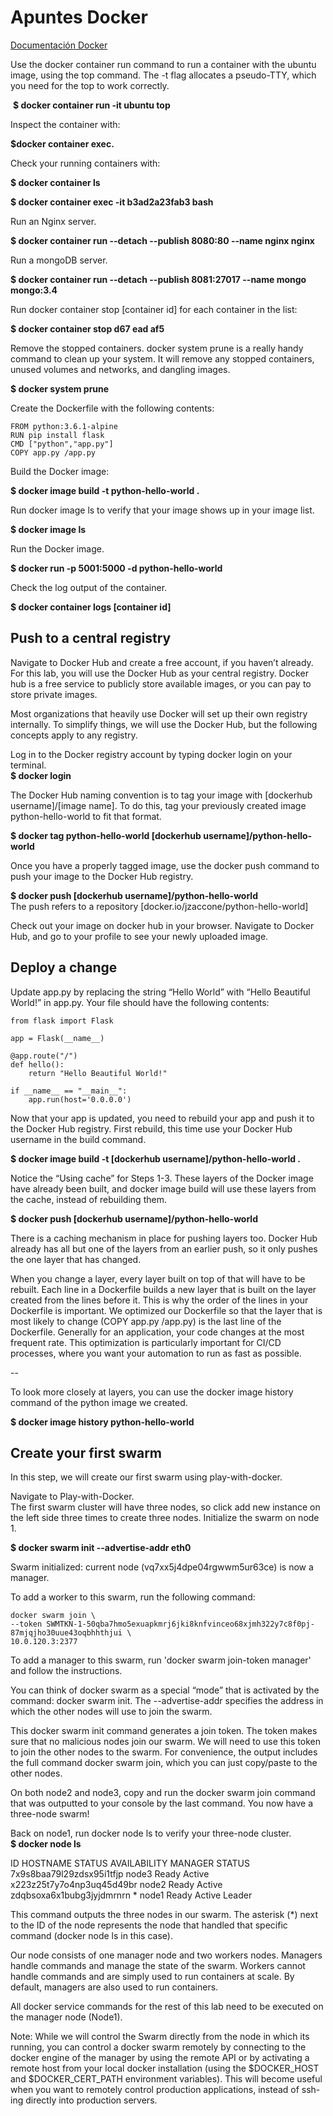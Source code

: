 # Apuntes Docker  
[Documentación Docker](https://docs.docker.com/)  

Use the docker container run command to run a container with the ubuntu image, using the top command. The -t flag allocates a pseudo-TTY, which you need for the top to work correctly.  
  
  __$ docker container run -it ubuntu top__  
  
Inspect the container with:  

  __$docker container exec.__  

Check your running containers with:  

  __$ docker container ls__  
  
  __$ docker container exec -it b3ad2a23fab3 bash__  
  
Run an Nginx server.  

  __$ docker container run --detach --publish 8080:80 --name nginx nginx__ 
  
Run a mongoDB server.  

  __$ docker container run --detach --publish 8081:27017 --name mongo mongo:3.4__  
  
Run docker container stop [container id] for each container in the list:  

  __$ docker container stop d67 ead af5__  
  
Remove the stopped containers.
docker system prune is a really handy command to clean up your system. It will remove any stopped containers, unused volumes and networks, and dangling images.  

  __$ docker system prune__  
  
Create the Dockerfile with the following contents:  

    FROM python:3.6.1-alpine  
    RUN pip install flask  
    CMD ["python","app.py"]  
    COPY app.py /app.py  
  
Build the Docker image:  

  __$ docker image build -t python-hello-world .__  
  
Run docker image ls to verify that your image shows up in your image list.  

  __$ docker image ls__  
  
Run the Docker image.  

  __$ docker run -p 5001:5000 -d python-hello-world__  
  
Check the log output of the container.  

  __$ docker container logs [container id]__  
  
## Push to a central registry  
Navigate to Docker Hub and create a free account, if you haven’t already.
For this lab, you will use the Docker Hub as your central registry. Docker hub is a free service to publicly store available images, or you can pay to store private images.  

Most organizations that heavily use Docker will set up their own registry internally. To simplify things, we will use the Docker Hub, but the following concepts apply to any registry.  

Log in to the Docker registry account by typing docker login on your terminal.  
  __$ docker login__  
  
The Docker Hub naming convention is to tag your image with [dockerhub username]/[image name]. To do this, tag your previously created image python-hello-world to fit that format.  

  __$ docker tag python-hello-world [dockerhub username]/python-hello-world__  
  
Once you have a properly tagged image, use the docker push command to push your image to the Docker Hub registry.  

  __$ docker push [dockerhub username]/python-hello-world__  
The push refers to a repository [docker.io/jzaccone/python-hello-world]

Check out your image on docker hub in your browser.
Navigate to Docker Hub, and go to your profile to see your newly uploaded image.

## Deploy a change  
Update app.py by replacing the string “Hello World” with “Hello Beautiful World!” in app.py.
Your file should have the following contents:

    from flask import Flask

    app = Flask(__name__)

    @app.route("/")
    def hello():
        return "Hello Beautiful World!"

    if __name__ == "__main__":
        app.run(host='0.0.0.0')  
    
Now that your app is updated, you need to rebuild your app and push it to the Docker Hub registry.
First rebuild, this time use your Docker Hub username in the build command.  

  __$  docker image build -t [dockerhub username]/python-hello-world .__  

Notice the “Using cache” for Steps 1-3. These layers of the Docker image have already been built, and docker image build will use these layers from the cache, instead of rebuilding them.  

  __$ docker push [dockerhub username]/python-hello-world__  

There is a caching mechanism in place for pushing layers too. Docker Hub already has all but one of the layers from an earlier push, so it only pushes the one layer that has changed.  

When you change a layer, every layer built on top of that will have to be rebuilt. Each line in a Dockerfile builds a new layer that is built on the layer created from the lines before it. This is why the order of the lines in your Dockerfile is important. We optimized our Dockerfile so that the layer that is most likely to change (COPY app.py /app.py) is the last line of the Dockerfile. Generally for an application, your code changes at the most frequent rate. This optimization is particularly important for CI/CD processes, where you want your automation to run as fast as possible.  

--

To look more closely at layers, you can use the docker image history command of the python image we created.  

  __$ docker image history python-hello-world__  
  
 
## Create your first swarm  
In this step, we will create our first swarm using play-with-docker.  

Navigate to Play-with-Docker.  
The first swarm cluster will have three nodes, so click add new instance on the left side three times to create three nodes.
Initialize the swarm on node 1.  

  __$ docker swarm init --advertise-addr eth0__ 
  
Swarm initialized: current node (vq7xx5j4dpe04rgwwm5ur63ce) is now a manager.

To add a worker to this swarm, run the following command:  

    docker swarm join \
    --token SWMTKN-1-50qba7hmo5exuapkmrj6jki8knfvinceo68xjmh322y7c8f0pj-87mjqjho30uue43oqbhhthjui \
    10.0.120.3:2377

To add a manager to this swarm, run 'docker swarm join-token manager' and follow the instructions.  

You can think of docker swarm as a special “mode” that is activated by the command: docker swarm init. The --advertise-addr specifies the address in which the other nodes will use to join the swarm.  

This docker swarm init command generates a join token. The token makes sure that no malicious nodes join our swarm. We will need to use this token to join the other nodes to the swarm. For convenience, the output includes the full command docker swarm join, which you can just copy/paste to the other nodes.  

On both node2 and node3, copy and run the docker swarm join command that was outputted to your console by the last command.
You now have a three-node swarm!  

Back on node1, run docker node ls to verify your three-node cluster.  
  __$ docker node ls__  
  
ID                            HOSTNAME            STATUS              AVAILABILITY        MANAGER STATUS
7x9s8baa79l29zdsx95i1tfjp     node3               Ready               Active
x223z25t7y7o4np3uq45d49br     node2               Ready               Active
zdqbsoxa6x1bubg3jyjdmrnrn *   node1               Ready               Active              Leader  

This command outputs the three nodes in our swarm. The asterisk (*) next to the ID of the node represents the node that handled that specific command (docker node ls in this case).  

Our node consists of one manager node and two workers nodes. Managers handle commands and manage the state of the swarm. Workers cannot handle commands and are simply used to run containers at scale. By default, managers are also used to run containers.  

All docker service commands for the rest of this lab need to be executed on the manager node (Node1).  

Note: While we will control the Swarm directly from the node in which its running, you can control a docker swarm remotely by connecting to the docker engine of the manager by using the remote API or by activating a remote host from your local docker installation (using the $DOCKER_HOST and $DOCKER_CERT_PATH environment variables). This will become useful when you want to remotely control production applications, instead of ssh-ing directly into production servers.


